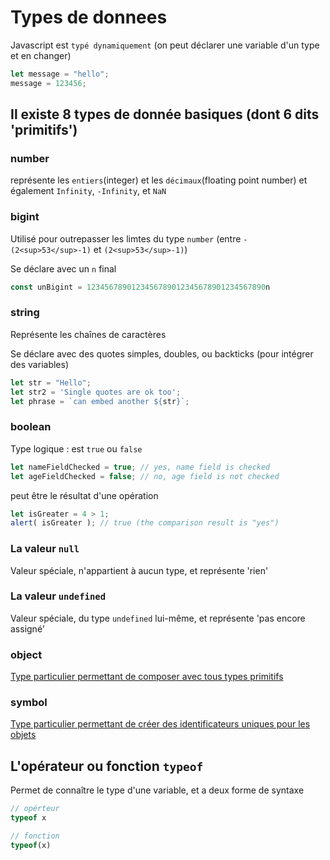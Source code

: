 # Types de donnees

Javascript est `typé dynamiquement` (on peut déclarer une variable d'un type et en changer)

```js
let message = "hello";
message = 123456;
```

## Il existe 8 types de donnée basiques (dont 6 dits 'primitifs')

### number

représente les `entiers`(integer) et les `décimaux`(floating point number)
et également `Infinity`, `-Infinity`, et `NaN`

### bigint

Utilisé pour outrepasser les limtes du type `number` (entre `-(2<sup>53</sup>-1)` et `(2<sup>53</sup>-1)`)

Se déclare avec un `n` final

```js
const unBigint = 1234567890123456789012345678901234567890n
```

### string

Représente les chaînes de caractères

Se déclare avec des quotes simples, doubles, ou backticks (pour intégrer des variables)

```js
let str = "Hello";
let str2 = 'Single quotes are ok too';
let phrase = `can embed another ${str}`;
```

### boolean

Type logique : est `true` ou `false`

```js
let nameFieldChecked = true; // yes, name field is checked
let ageFieldChecked = false; // no, age field is not checked
```

peut être le résultat d'une opération

```js
let isGreater = 4 > 1;
alert( isGreater ); // true (the comparison result is "yes")
```

### La valeur `null`

Valeur spéciale, n'appartient à aucun type, et représente 'rien'

### La valeur `undefined`

Valeur spéciale, du type `undefined` lui-même, et représente 'pas encore assigné'

### object

[Type particulier permettant de composer avec tous types primitifs](https://github.com/NeoBahamut/docs-public/blob/master/javascript/01-Javascript-Moderne(tuto)/4.1-Type_object.md)

### symbol

[Type particulier permettant de créer des identificateurs uniques pour les objets](https://github.com/NeoBahamut/docs-public/blob/master/javascript/01-Javascript-Moderne(tuto)/4.7-Type_symbol.md)

## L'opérateur ou fonction `typeof`

Permet de connaître le type d'une variable, et a deux forme de syntaxe

```js
// opérteur
typeof x

// fonction
typeof(x)
```
